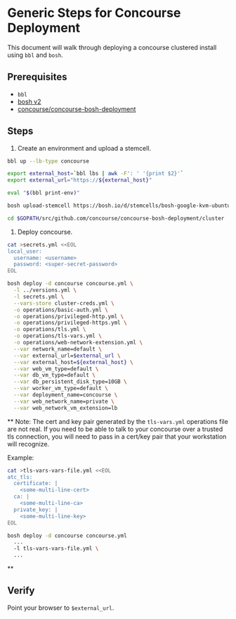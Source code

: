 # Generic Steps for Concourse Deployment

This document will walk through deploying a concourse clustered
install using `bbl` and `bosh`.

## Prerequisites

- `bbl`
- [bosh v2](https://bosh.io/docs/cli-v2.html)
- [concourse/concourse-bosh-deployment](https://github.com/concourse/concourse-bosh-deployment)

## Steps

1. Create an environment and upload a stemcell.

  ```bash
  bbl up --lb-type concourse

  export external_host=`bbl lbs | awk -F': ' '{print $2}'`
  export external_url="https://${external_host}"
  
  eval "$(bbl print-env)"

  bosh upload-stemcell https://bosh.io/d/stemcells/bosh-google-kvm-ubuntu-xenial-go_agent

  cd $GOPATH/src/github.com/concourse/concourse-bosh-deployment/cluster
  ```

1. Deploy concourse.

  ```bash
  cat >secrets.yml <<EOL
local_user:
    username: <username>
    password: <super-secret-password>
EOL

  bosh deploy -d concourse concourse.yml \
    -l ../versions.yml \
    -l secrets.yml \
    --vars-store cluster-creds.yml \
    -o operations/basic-auth.yml \
    -o operations/privileged-http.yml \
    -o operations/privileged-https.yml \
    -o operations/tls.yml \
    -o operations/tls-vars.yml \
    -o operations/web-network-extension.yml \
    --var network_name=default \
    --var external_url=$external_url \
    --var external_host=${external_host} \
    --var web_vm_type=default \
    --var db_vm_type=default \
    --var db_persistent_disk_type=10GB \
    --var worker_vm_type=default \
    --var deployment_name=concourse \
    --var web_network_name=private \
    --var web_network_vm_extension=lb
  ```

** Note: The cert and key pair generated by the `tls-vars.yml` operations file are not real. If you need to be able to talk to your concourse over a trusted tls connection, you will need to pass in a cert/key pair that your workstation will recognize. 

Example:
  ```bash
  cat >tls-vars-vars-file.yml <<EOL
atc_tls:
    certificate: |
      <some-multi-line-cert>
    ca: |
      <some-multi-line-ca>
    private_key: |
      <some-multi-line-key>
EOL

bosh deploy -d concourse concourse.yml 
    ...
    -l tls-vars-vars-file.yml \
    ...
  ```

**

## Verify
Point your browser to `$external_url`.
